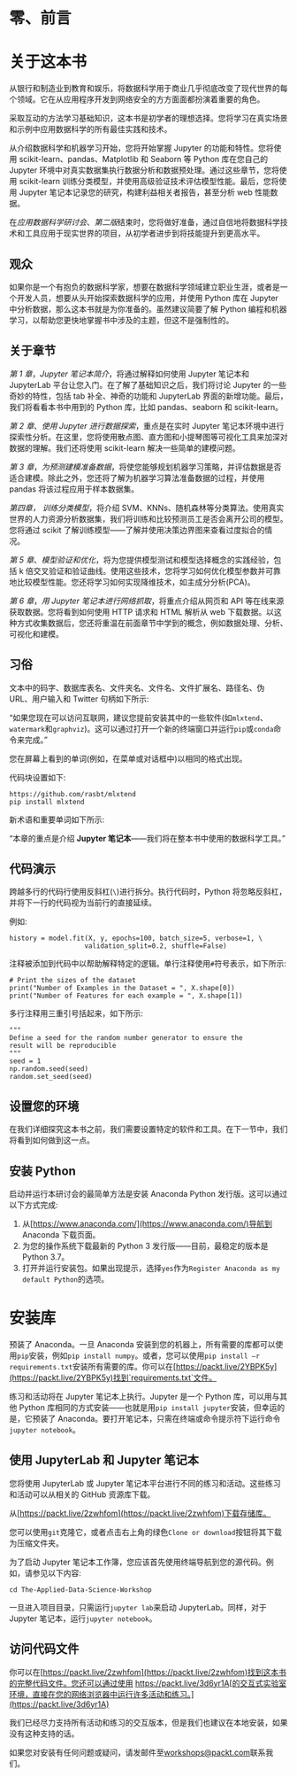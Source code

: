 

# 零、前言

# 关于这本书

从银行和制造业到教育和娱乐，将数据科学用于商业几乎彻底改变了现代世界的每个领域。它在从应用程序开发到网络安全的方方面面都扮演着重要的角色。

采取互动的方法学习基础知识，这本书是初学者的理想选择。您将学习在真实场景和示例中应用数据科学的所有最佳实践和技术。

从介绍数据科学和机器学习开始，您将开始掌握 Jupyter 的功能和特性。您将使用 scikit-learn、pandas、Matplotlib 和 Seaborn 等 Python 库在您自己的 Jupyter 环境中对真实数据集执行数据分析和数据预处理。通过这些章节，您将使用 scikit-learn 训练分类模型，并使用高级验证技术评估模型性能。最后，您将使用 Jupyter 笔记本记录您的研究，构建利益相关者报告，甚至分析 web 性能数据。

在*应用数据科学研讨会*、*第二版*结束时，您将做好准备，通过自信地将数据科学技术和工具应用于现实世界的项目，从初学者进步到将技能提升到更高水平。

## 观众

如果你是一个有抱负的数据科学家，想要在数据科学领域建立职业生涯，或者是一个开发人员，想要从头开始探索数据科学的应用，并使用 Python 库在 Jupyter 中分析数据，那么这本书就是为你准备的。虽然建议简要了解 Python 编程和机器学习，以帮助您更快地掌握书中涉及的主题，但这不是强制性的。

## 关于章节

*第 1 章*，*Jupyter 笔记本简介*，将通过解释如何使用 Jupyter 笔记本和 JupyterLab 平台让您入门。在了解了基础知识之后，我们将讨论 Jupyter 的一些奇妙的特性，包括 tab 补全、神奇的功能和 JupyterLab 界面的新增功能。最后，我们将看看本书中用到的 Python 库，比如 pandas、seaborn 和 scikit-learn。

*第 2 章*、*使用 Jupyter 进行数据探索*，重点是在实时 Jupyter 笔记本环境中进行探索性分析。在这里，您将使用散点图、直方图和小提琴图等可视化工具来加深对数据的理解。我们还将使用 scikit-learn 解决一些简单的建模问题。

*第 3 章*，*为预测建模准备数据*，将使您能够规划机器学习策略，并评估数据是否适合建模。除此之外，您还将了解为机器学习算法准备数据的过程，并使用 pandas 将该过程应用于样本数据集。

*第四章，* *训练分类模型*，将介绍 SVM、KNNs、随机森林等分类算法。使用真实世界的人力资源分析数据集，我们将训练和比较预测员工是否会离开公司的模型。您将通过 scikit 了解训练模型——了解并使用决策边界图来查看过度拟合的情况。

*第 5 章*、*模型验证和优化*，将为您提供模型测试和模型选择概念的实践经验，包括 k 倍交叉验证和验证曲线。使用这些技术，您将学习如何优化模型参数并可靠地比较模型性能。您还将学习如何实现降维技术，如主成分分析(PCA)。

*第 6 章*，*用 Jupyter 笔记本进行网络抓取*，将重点介绍从网页和 API 等在线来源获取数据。您将看到如何使用 HTTP 请求和 HTML 解析从 web 下载数据。以这种方式收集数据后，您还将重温在前面章节中学到的概念，例如数据处理、分析、可视化和建模。

## 习俗

文本中的码字、数据库表名、文件夹名、文件名、文件扩展名、路径名、伪 URL、用户输入和 Twitter 句柄如下所示:

“如果您现在可以访问互联网，建议您提前安装其中的一些软件(如`mlxtend`、`watermark`和`graphviz`)。这可以通过打开一个新的终端窗口并运行`pip`或`conda`命令来完成。”

您在屏幕上看到的单词(例如，在菜单或对话框中)以相同的格式出现。

代码块设置如下:

```
https://github.com/rasbt/mlxtend
pip install mlxtend
```

新术语和重要单词如下所示:

“本章的重点是介绍 **Jupyter 笔记本**——我们将在整本书中使用的数据科学工具。”

## 代码演示

跨越多行的代码行使用反斜杠(`\`)进行拆分。执行代码时，Python 将忽略反斜杠，并将下一行的代码视为当前行的直接延续。

例如:

```
history = model.fit(X, y, epochs=100, batch_size=5, verbose=1, \
                   validation_split=0.2, shuffle=False)
```

注释被添加到代码中以帮助解释特定的逻辑。单行注释使用`#`符号表示，如下所示:

```
# Print the sizes of the dataset
print("Number of Examples in the Dataset = ", X.shape[0])
print("Number of Features for each example = ", X.shape[1])
```

多行注释用三重引号括起来，如下所示:

```
"""
Define a seed for the random number generator to ensure the 
result will be reproducible
"""
seed = 1
np.random.seed(seed)
random.set_seed(seed)
```

## 设置您的环境

在我们详细探究这本书之前，我们需要设置特定的软件和工具。在下一节中，我们将看到如何做到这一点。

## 安装 Python

启动并运行本研讨会的最简单方法是安装 Anaconda Python 发行版。这可以通过以下方式完成:

1.  从[https://www.anaconda.com/](https://www.anaconda.com/)导航到 Anaconda 下载页面。
2.  为您的操作系统下载最新的 Python 3 发行版——目前，最稳定的版本是 Python 3.7。
3.  打开并运行安装包。如果出现提示，选择`yes`作为`Register Anaconda as my default Python`的选项。

# 安装库

预装了 Anaconda。一旦 Anaconda 安装到您的机器上，所有需要的库都可以使用`pip`安装，例如`pip install numpy`。或者，您可以使用`pip install –r requirements.txt`安装所有需要的库。你可以在[https://packt.live/2YBPK5y](https://packt.live/2YBPK5y)找到`requirements.txt`文件。

练习和活动将在 Jupyter 笔记本上执行。Jupyter 是一个 Python 库，可以用与其他 Python 库相同的方式安装——也就是用`pip install jupyter`安装，但幸运的是，它预装了 Anaconda。要打开笔记本，只需在终端或命令提示符下运行命令`jupyter notebook`。

## 使用 JupyterLab 和 Jupyter 笔记本

您将使用 JupyterLab 或 Jupyter 笔记本平台进行不同的练习和活动。这些练习和活动可以从相关的 GitHub 资源库下载。

从[https://packt.live/2zwhfom](https://packt.live/2zwhfom)下载存储库。

您可以使用`git`克隆它，或者点击右上角的绿色`Clone or download`按钮将其下载为压缩文件夹。

为了启动 Jupyter 笔记本工作簿，您应该首先使用终端导航到您的源代码。例如，请参见以下内容:

```
cd The-Applied-Data-Science-Workshop
```

一旦进入项目目录，只需运行`jupyter lab`来启动 JupyterLab。同样，对于 Jupyter 笔记本，运行`jupyter notebook`。

## 访问代码文件

你可以在[https://packt.live/2zwhfom](https://packt.live/2zwhfom)找到这本书的完整代码文件。您还可以通过使用 https://packt.live/3d6yr1A[的交互式实验室环境，直接在您的网络浏览器中运行许多活动和练习。](https://packt.live/3d6yr1A)

我们已经尽力支持所有活动和练习的交互版本，但是我们也建议在本地安装，如果没有这种支持的话。

如果您对安装有任何问题或疑问，请发邮件至[workshops@packt.com](mailto:workshops@packt.com)联系我们。